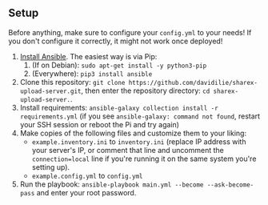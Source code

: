 ## Setup

Before anything, make sure to configure your `config.yml` to your needs! If you don't configure it correctly, it might not work once deployed!

1. [Install Ansible](https://docs.ansible.com/ansible/latest/installation_guide/intro_installation.html). The easiest way is via Pip:
    1. (If on Debian): `sudo apt-get install -y python3-pip`
    2. (Everywhere): `pip3 install ansible`
2. Clone this repository: `git clone https://github.com/davidilie/sharex-upload-server.git`, then enter the repository directory: `cd sharex-upload-server.`.
3. Install requirements: `ansible-galaxy collection install -r requirements.yml` (if you see `ansible-galaxy: command not found`, restart your SSH session or reboot the Pi and try again)
4. Make copies of the following files and customize them to your liking:
    - `example.inventory.ini` to `inventory.ini` (replace IP address with your server's IP, or comment that line and uncomment the `connection=local` line if you're running it on the same system you're setting up).
    - `example.config.yml` to `config.yml`
5. Run the playbook: `ansible-playbook main.yml --become --ask-become-pass` and enter your root password.
